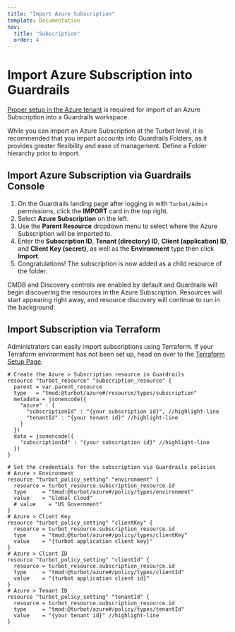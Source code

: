 ```yaml
---
title: "Import Azure Subscription"
template: Documentation
nav:
  title: "Subscription"
  order: 4
---
```


# Import Azure Subscription into Guardrails

[Proper setup in the Azure tenant](integrations/azure/import) is required for
import of an Azure Subscription into a Guardrails workspace.

While you can import an Azure Subscription at the Turbot level, it is
recommended that you import accounts into Guardrails Folders, as it provides greater
flexibility and ease of management. Define a Folder hierarchy prior to import.

## Import Azure Subscription via Guardrails Console

1. On the Guardrails landing page after logging in with `Turbot/Admin` permissions,
   click the **IMPORT** card in the top right.
2. Select **Azure Subscription** on the left.
3. Use the **Parent Resource** dropdown menu to select where the Azure
   Subscription will be imported to.
4. Enter the **Subscription ID**, **Tenant (directory) ID**, **Client
   (application) ID**, and **Client Key (secret)**, as well as the
   **Environment** type then click **Import**.
5. Congratulations! The subscription is now added as a child resource of the
   folder.

CMDB and Discovery controls are enabled by default and Guardrails will begin
discovering the resources in the Azure Subscription. Resources will start
appearing right away, and resource discovery will continue to run in the
background.

## Import Subscription via Terraform

Administrators can easily import subscriptions using Terraform. If your
Terraform environment has not been set up, head on over to the
[Terraform Setup Page](reference/terraform/setup).

```hcl
# Create the Azure > Subscription resource in Guardrails
resource "turbot_resource" "subscription_resource" {
  parent = var.parent_resource
  type   = "tmod:@turbot/azure#/resource/types/subscription"
  metadata = jsonencode({
    "azure" : {
      "subscriptionId" : "{your subscription id}", //highlight-line
      "tenantId" : "{your tenant id}" //highlight-line
    }
  })
  data = jsonencode({
    "subscriptionId" : "{your subscription id}" //highlight-line
  })
}

# Set the credentials for the subscription via Guardrails policies
# Azure > Environment
resource "turbot_policy_setting" "environment" {
  resource = turbot_resource.subscription_resource.id
  type     = "tmod:@turbot/azure#/policy/types/environment"
  value    = "Global Cloud"
  # value    = "US Government"
}
# Azure > Client Key
resource "turbot_policy_setting" "clientKey" {
  resource = turbot_resource.subscription_resource.id
  type     = "tmod:@turbot/azure#/policy/types/clientKey"
  value    = "{turbot application client key}"
}
# Azure > Client ID
resource "turbot_policy_setting" "clientId" {
  resource = turbot_resource.subscription_resource.id
  type     = "tmod:@turbot/azure#/policy/types/clientId"
  value    = "{turbot application client id}"
}
# Azure > Tenant ID
resource "turbot_policy_setting" "tenantId" {
  resource = turbot_resource.subscription_resource.id
  type     = "tmod:@turbot/azure#/policy/types/tenantId"
  value    = "{your tenant id}" //highlight-line
}
```
